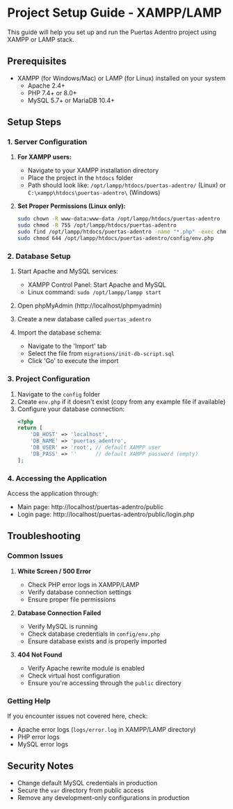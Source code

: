 # Project Setup Guide - XAMPP/LAMP

This guide will help you set up and run the Puertas Adentro project using XAMPP or LAMP stack.

## Prerequisites

- XAMPP (for Windows/Mac) or LAMP (for Linux) installed on your system
  - Apache 2.4+
  - PHP 7.4+ or 8.0+
  - MySQL 5.7+ or MariaDB 10.4+

## Setup Steps

### 1. Server Configuration

1. **For XAMPP users:**
   - Navigate to your XAMPP installation directory
   - Place the project in the `htdocs` folder
   - Path should look like: `/opt/lampp/htdocs/puertas-adentro/` (Linux) or `C:\xampp\htdocs\puertas-adentro\` (Windows)

2. **Set Proper Permissions (Linux only):**
   ```bash
   sudo chown -R www-data:www-data /opt/lampp/htdocs/puertas-adentro
   sudo chmod -R 755 /opt/lampp/htdocs/puertas-adentro
   sudo find /opt/lampp/htdocs/puertas-adentro -name "*.php" -exec chmod 755 {} \;
   sudo chmod 644 /opt/lampp/htdocs/puertas-adentro/config/env.php
   ```

### 2. Database Setup

1. Start Apache and MySQL services:
   - XAMPP Control Panel: Start Apache and MySQL
   - Linux command: `sudo /opt/lampp/lampp start`

2. Open phpMyAdmin (http://localhost/phpmyadmin)
3. Create a new database called `puertas_adentro`
4. Import the database schema:
   - Navigate to the 'Import' tab
   - Select the file from `migrations/init-db-script.sql`
   - Click 'Go' to execute the import

### 3. Project Configuration

1. Navigate to the `config` folder
2. Create `env.php` if it doesn't exist (copy from any example file if available)
3. Configure your database connection:
   ```php
   <?php
   return [
       'DB_HOST' => 'localhost',
       'DB_NAME' => 'puertas_adentro',
       'DB_USER' => 'root', // default XAMPP user
       'DB_PASS' => ''      // default XAMPP password (empty)
   ];
   ```

### 4. Accessing the Application

Access the application through:
- Main page: http://localhost/puertas-adentro/public
- Login page: http://localhost/puertas-adentro/public/login.php

## Troubleshooting

### Common Issues

1. **White Screen / 500 Error**
   - Check PHP error logs in XAMPP/LAMP
   - Verify database connection settings
   - Ensure proper file permissions

2. **Database Connection Failed**
   - Verify MySQL is running
   - Check database credentials in `config/env.php`
   - Ensure database exists and is properly imported

3. **404 Not Found**
   - Verify Apache rewrite module is enabled
   - Check virtual host configuration
   - Ensure you're accessing through the `public` directory

### Getting Help

If you encounter issues not covered here, check:
- Apache error logs (`logs/error.log` in XAMPP/LAMP directory)
- PHP error logs
- MySQL error logs

## Security Notes

- Change default MySQL credentials in production
- Secure the `var` directory from public access
- Remove any development-only configurations in production